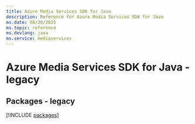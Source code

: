 ```yaml
---
title: Azure Media Services SDK for Java
description: Reference for Azure Media Services SDK for Java
ms.date: 08/20/2025
ms.topic: reference
ms.devlang: java
ms.service: mediaservices
---
```

# Azure Media Services SDK for Java - legacy
## Packages - legacy
[!INCLUDE [packages](media-services-index.md)]